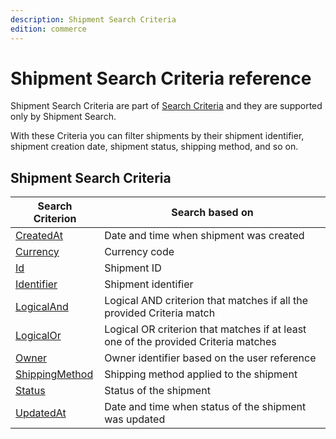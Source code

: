 ```yaml
---
description: Shipment Search Criteria
edition: commerce
---
```


# Shipment Search Criteria reference

Shipment Search Criteria are part of [Search Criteria](search_criteria_reference.md) and they are supported only by Shipment Search.

With these Criteria you can filter shipments by their shipment identifier, shipment creation date, shipment status, shipping method, and so on.

## Shipment Search Criteria

|Search Criterion|Search based on|
|-----|-----|
|[CreatedAt](shipment_createdat_criterion.md)|Date and time when shipment was created|
|[Currency](shipment_currency_criterion.md)|Currency code|
|[Id](shipment_id_criterion.md)|Shipment ID|
|[Identifier](shipment_identifier_criterion.md)|Shipment identifier|
|[LogicalAnd](shipment_logicaland_criterion.md)|Logical AND criterion that matches if all the provided Criteria match|
|[LogicalOr](shipment_logicalor_criterion.md)|Logical OR criterion that matches if at least one of the provided Criteria matches|
|[Owner](shipment_owner_criterion.md)|Owner identifier based on the user reference|
|[ShippingMethod](shipment_shipping_method_criterion.md)|Shipping method applied to the shipment|
|[Status](shipment_status_criterion.md)|Status of the shipment|
|[UpdatedAt](shipment_updatedat_criterion.md)|Date and time when status of the shipment was updated|